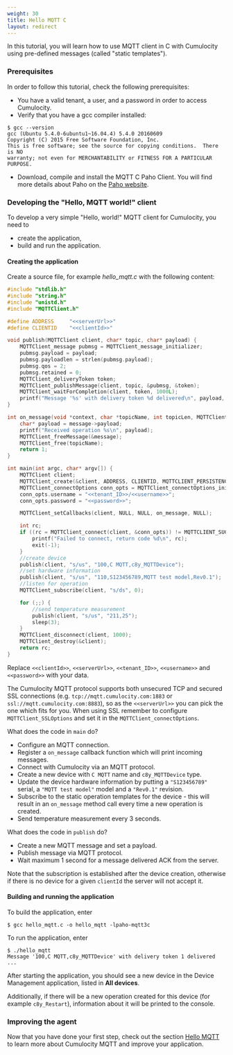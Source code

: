 ```yaml
---
weight: 30
title: Hello MQTT C
layout: redirect
---
```


In this tutorial, you will learn how to use MQTT client in C with Cumulocity using pre-defined messages (called "static templates").

### Prerequisites

In order to follow this tutorial, check the following prerequisites:

* You have a valid tenant, a user, and a password in order to access Cumulocity.
* Verify that you have a gcc compiler installed:


```shell  
$ gcc --version
gcc (Ubuntu 5.4.0-6ubuntu1~16.04.4) 5.4.0 20160609
Copyright (C) 2015 Free Software Foundation, Inc.
This is free software; see the source for copying conditions.  There is NO
warranty; not even for MERCHANTABILITY or FITNESS FOR A PARTICULAR PURPOSE.
```

* Download, compile and install the MQTT C Paho Client. You will find more details about Paho on the [Paho website](http://www.eclipse.org/paho/clients/c/).


### Developing the "Hello, MQTT world!" client

To develop a very simple "Hello, world!" MQTT client for Cumulocity, you need to

* create the application,
* build and run the application.

#### Creating the application

Create a source file, for example *hello_mqtt.c* with the following content:

```cpp
#include "stdlib.h"
#include "string.h"
#include "unistd.h"
#include "MQTTClient.h"

#define ADDRESS     "<<serverUrl>>"
#define CLIENTID    "<<clientId>>"

void publish(MQTTClient client, char* topic, char* payload) {
    MQTTClient_message pubmsg = MQTTClient_message_initializer;
    pubmsg.payload = payload;
    pubmsg.payloadlen = strlen(pubmsg.payload);
    pubmsg.qos = 2;
    pubmsg.retained = 0;
    MQTTClient_deliveryToken token;
    MQTTClient_publishMessage(client, topic, &pubmsg, &token);
    MQTTClient_waitForCompletion(client, token, 1000L);
    printf("Message '%s' with delivery token %d delivered\n", payload, token);
}

int on_message(void *context, char *topicName, int topicLen, MQTTClient_message *message) {
    char* payload = message->payload;
    printf("Received operation %s\n", payload);
    MQTTClient_freeMessage(&message);
    MQTTClient_free(topicName);
    return 1;
}

int main(int argc, char* argv[]) {
    MQTTClient client;
    MQTTClient_create(&client, ADDRESS, CLIENTID, MQTTCLIENT_PERSISTENCE_NONE, NULL);
    MQTTClient_connectOptions conn_opts = MQTTClient_connectOptions_initializer;
    conn_opts.username = "<<tenant_ID>>/<<username>>";
    conn_opts.password = "<<password>>";

    MQTTClient_setCallbacks(client, NULL, NULL, on_message, NULL);

    int rc;
    if ((rc = MQTTClient_connect(client, &conn_opts)) != MQTTCLIENT_SUCCESS) {
        printf("Failed to connect, return code %d\n", rc);
        exit(-1);
    }
    //create device
    publish(client, "s/us", "100,C MQTT,c8y_MQTTDevice");
    //set hardware information
    publish(client, "s/us", "110,S123456789,MQTT test model,Rev0.1");
    //listen for operation
    MQTTClient_subscribe(client, "s/ds", 0);

    for (;;) {
        //send temperature measurement
        publish(client, "s/us", "211,25");
        sleep(3);
    }
    MQTTClient_disconnect(client, 1000);
    MQTTClient_destroy(&client);
    return rc;
}
```

Replace `<<clientId>>`, `<<serverUrl>>`, `<<tenant_ID>>`, `<<username>>` and `<<password>>` with your data.

The Cumulocity MQTT protocol supports both unsecured TCP and secured SSL connections (e.g. ``tcp://mqtt.cumulocity.com:1883`` or ``ssl://mqtt.cumulocity.com:8883``), so as the `<<serverUrl>>` you can pick the one which fits for you.
When using SSL remember to configure ``MQTTClient_SSLOptions`` and set it in the ``MQTTClient_connectOptions``.

What does the code in `main` do?

-   Configure an MQTT connection.
-   Register a ``on_message`` callback function which will print incoming messages.
-   Connect with Cumulocity via an MQTT protocol.
-   Create a new device with ``C MQTT`` name and ``c8y_MQTTDevice`` type.
-   Update the device hardware information by putting a ``"S123456789"`` serial, a ``"MQTT test model"`` model and a ``"Rev0.1"`` revision.
-   Subscribe to the static operation templates for the device - this will result in an ``on_message`` method call every time a new operation is created.
-   Send temperature measurement every 3 seconds.

What does the code in `publish` do?

-   Create a new MQTT message and set a payload.
-   Publish message via MQTT protocol.
-   Wait maximum 1 second for a message delivered ACK from the server.

Note that the subscription is established after the device creation, otherwise if there is no device for a given ``clientId`` the server will not accept it.

#### Building and running the application

To build the application, enter

```shell
$ gcc hello_mqtt.c -o hello_mqtt -lpaho-mqtt3c
```

To run the application, enter

```shell
$ ./hello_mqtt
Message '100,C MQTT,c8y_MQTTDevice' with delivery token 1 delivered
...
```

After starting the application, you should see a new device in the Device Management application, listed in **All devices**.

Additionally, if there will be a new operation created for this device (for example ``c8y_Restart``), information about it will be printed to the console.

### Improving the agent

Now that you have done your first step, check out the section [Hello MQTT](/device-sdk/mqtt-examples#hello-mqtt) to learn more about Cumulocity MQTT and improve your application.
